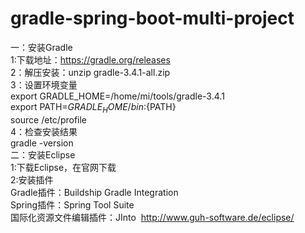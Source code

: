 # gradle-spring-boot-multi-project<br/>
一：安装Gradle<br/>
1:下载地址：https://gradle.org/releases<br/>
2：解压安装：unzip gradle-3.4.1-all.zip<br/>
3：设置环境变量<br/>
export GRADLE_HOME=/home/mi/tools/gradle-3.4.1<br/>
export PATH=${GRADLE_HOME}/bin:${PATH}<br/>
source /etc/profile<br/>
4：检查安装结果<br/>
gradle -version<br/>
二：安装Eclipse<br/>
1:下载Eclipse，在官网下载<br/>
2:安装插件<br/>
Gradle插件：Buildship Gradle Integration<br/>
Spring插件：Spring Tool Suite<br/>
国际化资源文件编辑插件：JInto  http://www.guh-software.de/eclipse/
